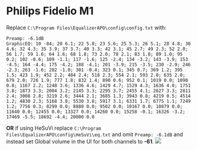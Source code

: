 # Philips Fidelio M1
Replace `C:\Program Files\EqualizerAPO\config\config.txt` with:
```
Preamp: -6.1dB
GraphicEQ: 10 -84; 20 6.1; 22 5.8; 23 5.6; 25 5.3; 26 5.1; 28 4.8; 30 4.6; 32 4.3; 35 3.9; 37 3.7; 40 3.3; 42 3.1; 45 2.7; 49 2.3; 52 2.0; 56 1.7; 59 1.6; 64 1.6; 68 1.8; 73 2.0; 78 2.1; 83 1.8; 89 1.0; 95 0.2; 102 -0.6; 109 -1.1; 117 -1.6; 125 -2.4; 134 -3.2; 143 -3.9; 153 -4.5; 164 -4.4; 175 -4.2; 188 -4.1; 201 -3.9; 215 -3.5; 230 -2.9; 246 -2.3; 263 -1.6; 282 -1.0; 301 -0.4; 323 0.1; 345 0.7; 369 1.2; 395 1.5; 423 1.9; 452 2.2; 484 2.4; 518 2.3; 554 2.1; 593 2.0; 635 2.0; 679 2.0; 726 1.9; 777 1.8; 832 1.4; 890 0.6; 952 0.1; 1019 0.0; 1090 0.8; 1167 2.2; 1248 3.6; 1336 4.6; 1429 4.7; 1529 4.3; 1636 4.0; 1751 3.8; 1873 3.3; 2004 3.2; 2145 3.3; 2295 3.7; 2455 4.1; 2627 3.3; 2811 2.4; 3008 2.8; 3219 2.6; 3444 2.1; 3685 1.3; 3943 0.8; 4219 0.5; 4514 1.2; 4830 2.3; 5168 3.8; 5530 3.8; 5917 3.1; 6331 1.7; 6775 1.1; 7249 1.2; 7756 0.3; 8299 0.0; 8880 0.0; 9502 0.0; 10167 0.0; 10879 0.0; 11640 0.0; 12455 0.0; 13327 0.0; 14260 0.0; 15258 -0.1; 16326 -3.2; 17469 -5.5; 18692 -4.4; 20000 0.0
```
**OR** if using HeSuVi replace `C:\Program Files\EqualizerAPO\config\HeSuVi\eq.txt` and omit `Preamp: -6.1dB` and instead set Global volume in the UI for both channels to **-61**.
![](https://raw.githubusercontent.com/jaakkopasanen/AutoEq/master/results/Sonoma%20Model%20One/innerfidelity/onear/Philips%20Fidelio%20M1/Philips%20Fidelio%20M1.png)